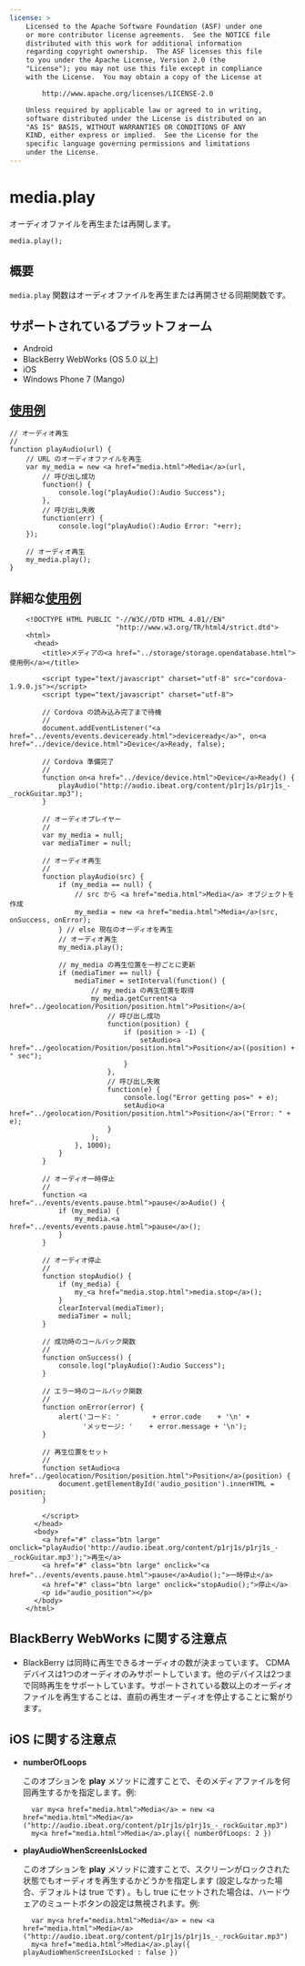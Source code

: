 ```yaml
---
license: >
    Licensed to the Apache Software Foundation (ASF) under one
    or more contributor license agreements.  See the NOTICE file
    distributed with this work for additional information
    regarding copyright ownership.  The ASF licenses this file
    to you under the Apache License, Version 2.0 (the
    "License"); you may not use this file except in compliance
    with the License.  You may obtain a copy of the License at

        http://www.apache.org/licenses/LICENSE-2.0

    Unless required by applicable law or agreed to in writing,
    software distributed under the License is distributed on an
    "AS IS" BASIS, WITHOUT WARRANTIES OR CONDITIONS OF ANY
    KIND, either express or implied.  See the License for the
    specific language governing permissions and limitations
    under the License.
---
```


media.play
==========

オーディオファイルを再生または再開します。

    media.play();


概要
-----------

`media.play` 関数はオーディオファイルを再生または再開させる同期関数です。

サポートされているプラットフォーム
-------------------

- Android
- BlackBerry WebWorks (OS 5.0 以上)
- iOS
- Windows Phone 7 (Mango)

<a href="../storage/storage.opendatabase.html">使用例</a>
-------------

    // オーディオ再生
    //
    function playAudio(url) {
        // URL のオーディオファイルを再生
        var my_media = new <a href="media.html">Media</a>(url,
            // 呼び出し成功
            function() {
                console.log("playAudio():Audio Success");
            },
            // 呼び出し失敗
            function(err) {
                console.log("playAudio():Audio Error: "+err);
        });

        // オーディオ再生
        my_media.play();
    }


詳細な<a href="../storage/storage.opendatabase.html">使用例</a>
------------

        <!DOCTYPE HTML PUBLIC "-//W3C//DTD HTML 4.01//EN"
                              "http://www.w3.org/TR/html4/strict.dtd">
        <html>
          <head>
            <title>メディアの<a href="../storage/storage.opendatabase.html">使用例</a></title>

            <script type="text/javascript" charset="utf-8" src="cordova-1.9.0.js"></script>
            <script type="text/javascript" charset="utf-8">

            // Cordova の読み込み完了まで待機
            //
            document.addEventListener("<a href="../events/events.deviceready.html">deviceready</a>", on<a href="../device/device.html">Device</a>Ready, false);

            // Cordova 準備完了
            //
            function on<a href="../device/device.html">Device</a>Ready() {
                playAudio("http://audio.ibeat.org/content/p1rj1s/p1rj1s_-_rockGuitar.mp3");
            }

            // オーディオプレイヤー
            //
            var my_media = null;
            var mediaTimer = null;

            // オーディオ再生
            //
            function playAudio(src) {
                if (my_media == null) {
                    // src から <a href="media.html">Media</a> オブジェクトを作成
                    my_media = new <a href="media.html">Media</a>(src, onSuccess, onError);
                } // else 現在のオーディオを再生
                // オーディオ再生
                my_media.play();

                // my_media の再生位置を一秒ごとに更新
                if (mediaTimer == null) {
                    mediaTimer = setInterval(function() {
                        // my_media の再生位置を取得
                        my_media.getCurrent<a href="../geolocation/Position/position.html">Position</a>(
                            // 呼び出し成功
                            function(position) {
                                if (position > -1) {
                                    setAudio<a href="../geolocation/Position/position.html">Position</a>((position) + " sec");
                                }
                            },
                            // 呼び出し失敗
                            function(e) {
                                console.log("Error getting pos=" + e);
                                setAudio<a href="../geolocation/Position/position.html">Position</a>("Error: " + e);
                            }
                        );
                    }, 1000);
                }
            }

            // オーディオ一時停止
            //
            function <a href="../events/events.pause.html">pause</a>Audio() {
                if (my_media) {
                    my_media.<a href="../events/events.pause.html">pause</a>();
                }
            }

            // オーディオ停止
            //
            function stopAudio() {
                if (my_media) {
                    my_<a href="media.stop.html">media.stop</a>();
                }
                clearInterval(mediaTimer);
                mediaTimer = null;
            }

            // 成功時のコールバック関数
            //
            function onSuccess() {
                console.log("playAudio():Audio Success");
            }

            // エラー時のコールバック関数
            //
            function onError(error) {
                alert('コード: '        + error.code    + '\n' +
                      'メッセージ: '    + error.message + '\n');
            }

            // 再生位置をセット
            //
            function setAudio<a href="../geolocation/Position/position.html">Position</a>(position) {
                document.getElementById('audio_position').innerHTML = position;
            }

            </script>
          </head>
          <body>
            <a href="#" class="btn large" onclick="playAudio('http://audio.ibeat.org/content/p1rj1s/p1rj1s_-_rockGuitar.mp3');">再生</a>
            <a href="#" class="btn large" onclick="<a href="../events/events.pause.html">pause</a>Audio();">一時停止</a>
            <a href="#" class="btn large" onclick="stopAudio();">停止</a>
            <p id="audio_position"></p>
          </body>
        </html>

BlackBerry WebWorks に関する注意点
----------

- BlackBerry は同時に再生できるオーディオの数が決まっています。 CDMA デバイスは1つのオーディオのみサポートしています。他のデバイスは2つまで同時再生をサポートしています。サポートされている数以上のオーディオファイルを再生することは、直前の再生オーディオを停止することに繋がります。

iOS に関する注意点
---------

- __numberOfLoops__

    このオプションを **play** メソッドに渡すことで、そのメディアファイルを何回再生するかを指定します。例:

        var my<a href="media.html">Media</a> = new <a href="media.html">Media</a>("http://audio.ibeat.org/content/p1rj1s/p1rj1s_-_rockGuitar.mp3")
        my<a href="media.html">Media</a>.play({ numberOfLoops: 2 })

- __playAudioWhenScreenIsLocked__

    このオプションを **play** メソッドに渡すことで、スクリーンがロックされた状態でもオーディオを再生するかどうかを指定します (設定しなかった場合、デフォルトは true です) 。もし true にセットされた場合は、ハードウェアのミュートボタンの設定は無視されます。例:

        var my<a href="media.html">Media</a> = new <a href="media.html">Media</a>("http://audio.ibeat.org/content/p1rj1s/p1rj1s_-_rockGuitar.mp3")
        my<a href="media.html">Media</a>.play({ playAudioWhenScreenIsLocked : false })
